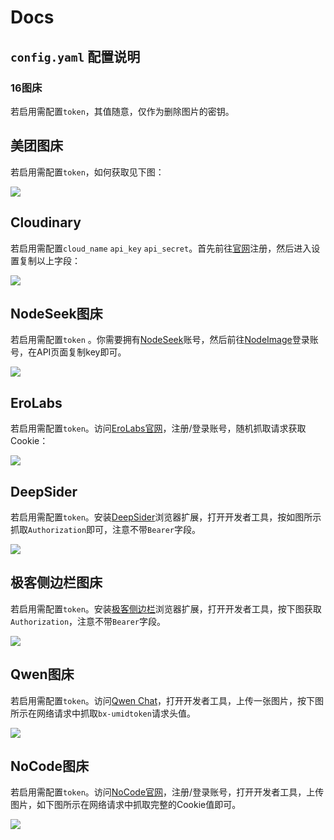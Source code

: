 # Docs

## `config.yaml` 配置说明

### 16图床

若启用需配置`token`，其值随意，仅作为删除图片的密钥。

## 美团图床

若启用需配置`token`，如何获取见下图：

![](https://i0.wp.com/res.cloudinary.com/dyxhgk4ga/image/upload/v1752412071/vqnzbnhwre01xe5napk9.png)

## Cloudinary

若启用需配置`cloud_name` `api_key` `api_secret`。首先前往[官网](https://cloudinary.com)注册，然后进入设置复制以上字段：

![](https://i0.wp.com/res.cloudinary.com/dyxhgk4ga/image/upload/v1752412601/dwwwmgiiffldhshftfnv.png)

## NodeSeek图床

若启用需配置`token` 。你需要拥有[NodeSeek](https://www.nodeseek.com)账号，然后前往[NodeImage](https://www.nodeimage.com)登录账号，在API页面复制key即可。

![](https://i0.wp.com/res.cloudinary.com/dyxhgk4ga/image/upload/v1752412870/akay7qukatenrhh4dljr.png)

## EroLabs

若启用需配置`token`。访问[EroLabs官网](https://game.ero-labs.cool)，注册/登录账号，随机抓取请求获取Cookie：

![](https://i0.wp.com/res.cloudinary.com/dyxhgk4ga/image/upload/v1752415543/pnqy0dpj2ojlih1vm2mn.png)

## DeepSider

若启用需配置`token`。安装[DeepSider](https://microsoftedge.microsoft.com/addons/detail/minfmdkpoboejckenbchpjbjjkbdebdm)浏览器扩展，打开开发者工具，按如图所示抓取`Authorization`即可，注意不带`Bearer`字段。

![](https://i0.wp.com/res.cloudinary.com/dyxhgk4ga/image/upload/v1753019709/srlttk17euh6p5uzm2wh.png)

## 极客侧边栏图床

若启用需配置`token`。安装[极客侧边栏](https://www.geeksidebar.com)浏览器扩展，打开开发者工具，按下图获取`Authorization`，注意不带`Bearer`字段。

![](https://i0.wp.com/res.cloudinary.com/dyxhgk4ga/image/upload/v1753937392/m9fnc9rjn0xyrfcfa9vv.png)

## Qwen图床

若启用需配置`token`。访问[Qwen Chat](https://chat.qwen.ai/)，打开开发者工具，上传一张图片，按下图所示在网络请求中抓取`bx-umidtoken`请求头值。

![](https://i0.wp.com/res.cloudinary.com/dyxhgk4ga/image/upload/v1753942573/gdfpjrcfhe3um6piei0h.png)

## NoCode图床

若启用需配置`token`。访问[NoCode官网](https://nocode.cn/)，注册/登录账号，打开开发者工具，上传图片，如下图所示在网络请求中抓取完整的Cookie值即可。

![](https://i0.wp.com/res.cloudinary.com/dyxhgk4ga/image/upload/v1753953064/dp5u2ecdsnayzshvtvss.png)